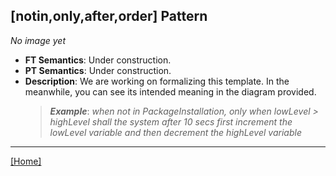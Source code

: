 ## [notin,only,after,order] Pattern
_No image yet_
 * **FT Semantics**: Under construction.
 * **PT Semantics**: Under construction.
 * **Description**: We are working on formalizing this template. In the meanwhile, you can see its intended meaning in the diagram provided.
   > **_Example_**: _when not in PackageInstallation, only when lowLevel > highLevel shall the system  after 10 secs first  increment the lowLevel variable and then  decrement the highLevel variable_   
***
[[Home]](../semantics.md)